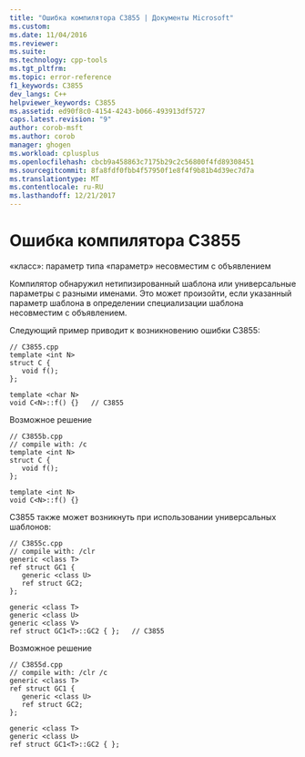 ```yaml
---
title: "Ошибка компилятора C3855 | Документы Microsoft"
ms.custom: 
ms.date: 11/04/2016
ms.reviewer: 
ms.suite: 
ms.technology: cpp-tools
ms.tgt_pltfrm: 
ms.topic: error-reference
f1_keywords: C3855
dev_langs: C++
helpviewer_keywords: C3855
ms.assetid: ed90f8c0-4154-4243-b066-493913df5727
caps.latest.revision: "9"
author: corob-msft
ms.author: corob
manager: ghogen
ms.workload: cplusplus
ms.openlocfilehash: cbcb9a458863c7175b29c2c56800f4fd89308451
ms.sourcegitcommit: 8fa8fdf0fbb4f57950f1e8f4f9b81b4d39ec7d7a
ms.translationtype: MT
ms.contentlocale: ru-RU
ms.lasthandoff: 12/21/2017
---
```

# <a name="compiler-error-c3855"></a>Ошибка компилятора C3855
«класс»: параметр типа «параметр» несовместим с объявлением  
  
 Компилятор обнаружил нетипизированный шаблона или универсальные параметры с разными именами. Это может произойти, если указанный параметр шаблона в определении специализации шаблона несовместим с объявлением.  
  
 Следующий пример приводит к возникновению ошибки C3855:  
  
```  
// C3855.cpp  
template <int N>  
struct C {  
   void f();  
};  
  
template <char N>  
void C<N>::f() {}   // C3855  
```  
  
 Возможное решение  
  
```  
// C3855b.cpp  
// compile with: /c  
template <int N>  
struct C {  
   void f();  
};  
  
template <int N>  
void C<N>::f() {}  
```  
  
 C3855 также может возникнуть при использовании универсальных шаблонов:  
  
```  
// C3855c.cpp  
// compile with: /clr  
generic <class T>  
ref struct GC1 {  
   generic <class U>  
   ref struct GC2;  
};  
  
generic <class T>  
generic <class U>  
generic <class V>  
ref struct GC1<T>::GC2 { };   // C3855  
```  
  
 Возможное решение  
  
```  
// C3855d.cpp  
// compile with: /clr /c  
generic <class T>  
ref struct GC1 {  
   generic <class U>  
   ref struct GC2;  
};  
  
generic <class T>  
generic <class U>  
ref struct GC1<T>::GC2 { };  
```